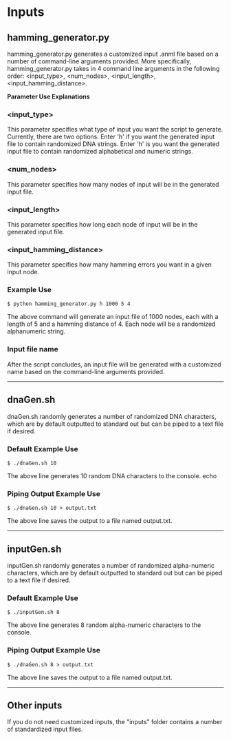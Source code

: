 # **Inputs**

## **hamming_generator.py**
hamming_generator.py generates a customized input .anml file based on a number of command-line arguments provided. More specifically,
hamming_generator.py takes in 4 command line arguments in the following order:
<input_type>, <num_nodes>, <input_length>, <input_hamming_distance>.

**Parameter Use Explanations**
### <input_type>
This parameter specifies what type of input you want the script to generate. Currently, there are two options. Enter 'h' if you want the generated input file to contain randomized DNA strings. Enter 'h' is you want the generated input file to contain randomized alphabetical and numeric strings.

### <num_nodes>
This parameter specifies how many nodes of input will be in the generated input file.

### <input_length>
This parameter specifies how long each node of input will be in the generated input file.

### <input_hamming_distance>
This parameter specifies how many hamming errors you want in a given input node.

### Example Use
```
$ python hamming_generator.py h 1000 5 4
```
The above command will generate an input file of 1000 nodes, each with a length of 5 and a hamming distance of 4. Each node will be a randomized alphanumeric string.

### Input file name
After the script concludes, an input file will be generated with a customized name based on the command-line arguments provided.

---

## **dnaGen.sh**
dnaGen.sh randomly generates a number of randomized DNA characters, which are by default outputted to standard out but can be piped to a text file if desired.

### Default Example Use 
 ```
 $ ./dnaGen.sh 10
```
The above line generates 10 random DNA characters to the console.
    echo

### Piping Output Example Use
```
$ ./dnaGen.sh 10 > output.txt
```
The above line saves the output to a file named output.txt.

---

## **inputGen.sh**
inputGen.sh randomly generates a number of randomized alpha-numeric characters, which are by default outputted to standard out but can be piped to a text file if desired.

### Default Example Use 
 ```
 $ ./inputGen.sh 8
```
The above line generates 8 random alpha-numeric characters to the console.

### Piping Output Example Use
```
$ ./dnaGen.sh 8 > output.txt
```
The above line saves the output to a file named output.txt.

---

## **Other inputs**
If you do not need customized inputs, the "inputs" folder contains a number of standardized input files.
